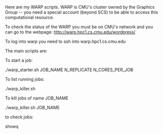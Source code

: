 Here are my WARP scripts.  WARP is CMU's cluster owned by the Graphics Group -- you need a special account (beyond SCS) to be able to access this computational resource.

To check the status of the WARP you must be on CMU's network and you can go to the webpage:
http://warp.hpc1.cs.cmu.edu/wordpress/

To log into warp you need to ssh into warp.hpc1.cs.cmu.edu

The main scripts are:

To start a job:

./warp_starter.sh JOB_NAME N_REPLICATE N_CORES_PER_JOB

To list running jobs:

./warp_killer.sh

To kill jobs of name JOB_NAME

./warp_killer.sh JOB_NAME

to check jobs:

showq

